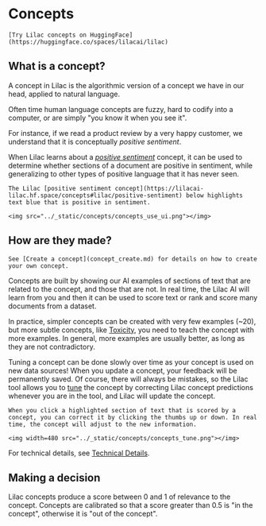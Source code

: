 # Concepts

```{tip}
[Try Lilac concepts on HuggingFace](https://huggingface.co/spaces/lilacai/lilac)
```

## What is a concept?

A concept in Lilac is the algorithmic version of a concept we have in our head, applied to natural
language.

Often time human language concepts are fuzzy, hard to codify into a computer, or are simply "you
know it when you see it".

For instance, if we read a product review by a very happy customer, we understand that it is
conceptually _positive sentiment_.

When Lilac learns about a
[_positive sentiment_](https://lilacai-lilac.hf.space/concepts#lilac/positive-sentiment) concept, it
can be used to determine whether sections of a document are positive in sentiment, while
generalizing to other types of positive language that it has never seen.

```{note}
The Lilac [positive sentiment concept](https://lilacai-lilac.hf.space/concepts#lilac/positive-sentiment) below highlights text blue that is positive in sentiment.

<img src="../_static/concepts/concepts_use_ui.png"></img>
```

## How are they made?

```{tip}
See [Create a concept](concept_create.md) for details on how to create your own concept.
```

Concepts are built by showing our AI examples of sections of text that are related to the concept,
and those that are not. In real time, the Lilac AI will learn from you and then it can be used to
score text or rank and score many documents from a dataset.

In practice, simpler concepts can be created with very few examples (~20), but more subtle concepts,
like [Toxicity](https://lilacai-lilac.hf.space/concepts#lilac/toxicity), you need to teach the
concept with more examples. In general, more examples are usually better, as long as they are not
contradictory.

Tuning a concept can be done slowly over time as your concept is used on new data sources! When you
update a concept, your feedback will be permanently saved. Of course, there will always be mistakes,
so the Lilac tool allows you to [tune](concept_tuning.md) the concept by correcting Lilac concept
predictions whenever you are in the tool, and Lilac will update the concept.

```{note}
When you click a highlighted section of text that is scored by a concept, you can correct it by clicking the thumbs up or down. In real time, the concept will adjust to the new information.

<img width=480 src="../_static/concepts/concepts_tune.png"></img>
```

For technical details, see [Technical Details](concept_technical.md).

## Making a decision

Lilac concepts produce a score between 0 and 1 of relevance to the concept. Concepts are calibrated
so that a score greater than 0.5 is "in the concept", otherwise it is "out of the concept".
